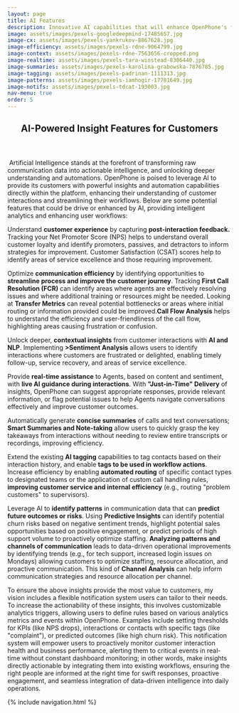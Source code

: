 ```yaml
---
layout: page
title: AI Features
description: Innovative AI capabilities that will enhance OpenPhone's functionality and user experience.
image: assets/images/pexels-googledeepmind-17485657.jpg
image-cx: assets/images/pexels-yankrukov-8867628.jpg
image-efficiency: assets/images/pexels-rdne-9064799.jpg
image-context: assets/images/pexels-rdne-7563656-cropped.png
image-realtime: assets/images/pexels-tara-winstead-8386440.jpg
image-summaries: assets/images/pexels-karolina-grabowska-7876785.jpg
image-tagging: assets/images/pexels-padrinan-1111313.jpg
image-patterns: assets/images/pexels-iamhogir-17781649.jpg
image-notifs: assets/images/pexels-tdcat-193003.jpg
nav-menu: true
order: 5
---
```


<!-- Main -->
<div id="main" class="alt">

<!-- One -->
<section id="one">
	<div class="inner">
		<header class="major">
			<h1>AI-Powered Insight Features for Customers</h1>
		</header>

<!-- Content -->
<div>
<p><span class="image left"><img src="{{ page.image | relative_url }}" alt="" /></span>
  Artificial Intelligence stands at the forefront of transforming raw communication data into actionable intelligence, and unlocking deeper understanding and automations. OpenPhone is poised to leverage AI to provide its customers with powerful insights and automation capabilities directly within the platform, enhancing their understanding of customer interactions and streamlining their workflows. Below are some potential features that could be drive or enhanced by AI, providing intelligent analytics and enhancing user workflows:
</p>
</div>

<div>
<p><span class="image right"><img src="{{ page.image-cx | relative_url }}" alt="" /></span>Understand <strong>customer experience</strong> by capturing <strong>post-interaction feedback.</strong> Tracking your Net Promoter Score (NPS) helps to understand overall customer loyalty and identify promoters, passives, and detractors to inform strategies for improvement. Customer Satisfaction (CSAT) scores help to identify areas of service excellence and those requiring improvement.</p>
</div>

<div>
<p><span class="image left"><img src="{{ page.image-efficiency | relative_url }}" alt="" /></span>Optimize <strong>communication efficiency</strong> by identifying opportunities to <strong>streamline process and improve the customer journey</strong>. Tracking <strong>First Call Resolution (FCR)</strong> can identify areas where agents are effectively resolving issues and where additional training or resources might be needed. Looking at <strong>Transfer Metrics</strong> can reveal potential bottlenecks or areas where initial routing or information provided could be improved.<strong>Call Flow Analysis</strong> helps to understand the efficiency and user-friendliness of the call flow, highlighting areas causing frustration or confusion.</p>
</div>

<div>
<p><span class="image right"><img src="{{ page.image-context | relative_url }}" alt="" /></span>Unlock deeper, <strong>contextual insights</strong> from customer interactions with <strong>AI and NLP</strong>. Implementing <strong>>Sentiment Analysis</strong> allows users to identify interactions where customers are frustrated or delighted, enabling timely follow-up, service recovery, and areas of service excellence.</p>
</div>

<div>
<p><span class="image left"><img src="{{ page.image-realtime | relative_url }}" alt="" /></span>Provide <strong>real-time assistance</strong> to Agents, based on content and sentiment, with <strong>live AI guidance during interactions</strong>. With <strong>"Just-in-Time" Delivery</strong> of insights, OpenPhone can suggest appropriate responses, provide relevant information, or flag potential issues to help Agents navigate conversations effectively and improve customer outcomes.</p>
</div>

<div>
<p><span class="image right"><img src="{{ page.image-summaries | relative_url }}" alt="" /></span>Automatically generate <strong>concise summaries</strong> of calls and text conversations; <strong>Smart Summaries and Note-taking</strong> allow users to quickly grasp the key takeaways from interactions without needing to review entire transcripts or recordings, improving efficiency.</p>
</div>

<div>
<p><span class="image left"><img src="{{ page.image-tagging | relative_url }}" alt="" /></span>Extend the existing <strong>AI tagging</strong> capabilities to tag contacts based on their interaction history, and enable <strong>tags to be used in workflow actions</strong>. Increase efficiency by enabling <strong>automated routing</strong> of specific contact types to designated teams or the application of custom call handling rules, <strong>improving customer service and internal efficiency</strong> (e.g., routing "problem customers" to supervisors).</p>
</div>

<div>
<p><span class="image right"><img src="{{ page.image-patterns | relative_url }}" alt="" /></span>Leverage AI to <strong>identify patterns</strong> in communication data that can <strong>predict future outcomes or risks</strong>. Using <strong>Predictive Insights</strong> can identify potential churn risks based on negative sentiment trends, highlight potential sales opportunities based on positive engagement, or predict periods of high support volume to proactively optimize staffing. <strong>Analyzing patterns and channels of communication</strong> leads to data-driven operational improvements by identifying trends (e.g., for tech support, increased login issues on Mondays) allowing customers to optimize staffing, resource allocation, and proactive communication. This kind of <strong>Channel Analysis</strong> can help inform communication strategies and resource allocation per channel.</p>
</div>

<div>
<p><span class="image left"><img src="{{ page.image-notifs | relative_url }}" alt="" /></span>To ensure the above insights provide the most value to customers, my vision includes a flexible notification system users can tailor to their needs. To increase the actionability of these insights, this involves customizable analytics triggers, allowing users to define rules based on various analytics metrics and events within OpenPhone. Examples include setting thresholds for KPIs (like NPS drops), interactions or contacts with specific tags (like "complaint"), or predicted outcomes (like high churn risk). This notification system will empower users to proactively monitor customer interaction health and business performance, alerting them to critical events in real-time without constant dashboard monitoring; in other words, make insights directly actionable by integrating them into existing workflows, ensuring the right people are informed at the right time for swift responses, proactive engagement, and seamless integration of data-driven intelligence into daily operations.</p>
</div>

{% include navigation.html %}